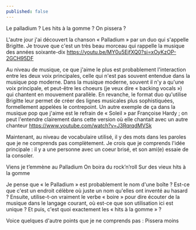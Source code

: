 ```yaml
---
published: false
---
```

Le palladium ? Les hits à la gomme ? On pissera ?

L'autre jour j'ai découvert la chanson « Palladium » par un duo qui s'appelle Brigitte. Je trouve que c'est un très beau morceau qui rappelle la musique des années soixante-dix https://youtu.be/MY0u5EjfXQ0?si=xOyKzOP-2GCH95DF

Au niveau de musique, ce que j'aime le plus est probablement l'interaction entre les deux voix principales, celle qui n'est pas souvent entendue dans la musique pop moderne. Dans la musique moderne, souvent il n'y a qu'une voix principale, et peut-être les choeurs (je veux dire « backing vocals ») qui chantent en mouvement parallèle. En revanche, le format duo qu'utilise Brigitte leur permet de créer des lignes musicales plus sophistiquées, formellement appelées le contrepoint. Un autre exemple de ça dans la musique pop que j'aime est le refrain de « Soleil » par Françoise Hardy ; on peut l'entendre clairement dans cette version où elle chantait avec un autre chanteur https://www.youtube.com/watch?v=J3RqrqdMVSk

Maintenant, au niveau de vocabulaire utilisé, il y des mots dans les paroles que je ne comprends pas complètement. Je crois que je comprends l'idée principale : il y a une personne avec un coeur brisé, et son ami(e) essaie de la consoler.

Viens je t’emmène au Palladium
On boira du rock’n’roll
Sur des vieux hits à la gomme

Je pense que « le Palladium » est probablement le nom d'une boîte ? Est-ce que c'est un endroit célèbre où juste un nom qu'elles ont inventé au hasard ? Ensuite, utilise-t-on vraiment le verbe « boire » pour dire écouter de la musique dans le langage courant, où est-ce que son utilisation ici est unique  ? Et puis, c'est quoi exactement les « hits à la gomme » ?

Voice quelques d'autre points que je ne comprends pas : 
Pissera moins
